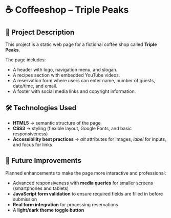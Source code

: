 # ☕ Coffeeshop – Triple Peaks

## 📌 Project Description

This project is a static web page for a fictional coffee shop called **Triple Peaks**.

The page includes:

- A header with logo, navigation menu, and slogan.
- A recipes section with embedded YouTube videos.
- A reservation form where users can enter name, number of guests, date/time, and email.
- A footer with social media links and copyright information.

## 🛠️ Technologies Used

- **HTML5** → semantic structure of the page
- **CSS3** → styling (flexible layout, Google Fonts, and basic responsiveness)
- **Accessibility best practices** → _alt_ attributes for images, _label_ for inputs, and focus for links

## 🔧 Future Improvements

Planned enhancements to make the page more interactive and professional:

- Advanced responsiveness with **media queries** for smaller screens (smartphones and tablets)
- **JavaScript form validation** to ensure required fields are filled in before submission
- **Real form integration** for processing reservations
- A **light/dark theme toggle button**
